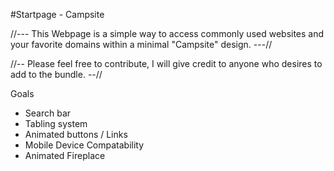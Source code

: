 #Startpage - Campsite

//--- This Webpage is a simple way to access commonly used websites and your favorite domains within a minimal "Campsite" design. ---//

//-- Please feel free to contribute, I will give credit to anyone who desires to add to the bundle. --//

Goals

- Search bar
- Tabling system
- Animated buttons / Links
- Mobile Device Compatability
- Animated Fireplace


